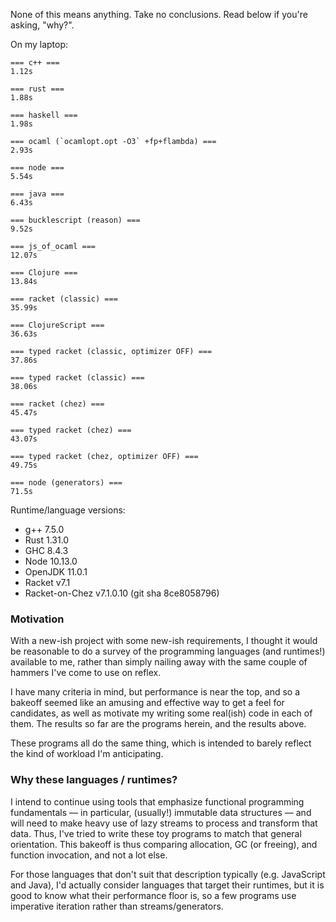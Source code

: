 None of this means anything. Take no conclusions. Read below if you're asking, "why?".

On my laptop:

```
=== c++ ===
1.12s

=== rust ===
1.88s

=== haskell ===
1.98s

=== ocaml (`ocamlopt.opt -O3` +fp+flambda) ===
2.93s

=== node ===
5.54s

=== java ===
6.43s

=== bucklescript (reason) ===
9.52s

=== js_of_ocaml ===
12.07s

=== Clojure ===
13.84s

=== racket (classic) ===
35.99s

=== ClojureScript ===
36.63s

=== typed racket (classic, optimizer OFF) ===
37.86s

=== typed racket (classic) ===
38.06s

=== racket (chez) ===
45.47s

=== typed racket (chez) ===
43.07s

=== typed racket (chez, optimizer OFF) ===
49.75s

=== node (generators) ===
71.5s
```

Runtime/language versions:

* g++ 7.5.0
* Rust 1.31.0
* GHC 8.4.3
* Node 10.13.0
* OpenJDK 11.0.1
* Racket v7.1
* Racket-on-Chez v7.1.0.10 (git sha 8ce8058796)

### Motivation

With a new-ish project with some new-ish requirements, I thought it would be
reasonable to do a survey of the programming languages (and runtimes!)
available to me, rather than simply nailing away with the same couple of
hammers I've come to use on reflex.

I have many criteria in mind, but performance is near the top, and so a
bakeoff seemed like an amusing and effective way to get a feel for
candidates, as well as motivate my writing some real(ish) code in each of
them. The results so far are the programs herein, and the results above.

These programs all do the same thing, which is intended to barely reflect the
kind of workload I'm anticipating.

### Why these languages / runtimes?

I intend to continue using tools that emphasize functional programming
fundamentals — in particular, (usually!) immutable data structures — and will
need to make heavy use of lazy streams to process and transform that data.
Thus, I've tried to write these toy programs to match that general
orientation. This bakeoff is thus comparing allocation, GC (or freeing), and
function invocation, and not a lot else.

For those languages that don't suit that description typically (e.g.
JavaScript and Java), I'd actually consider languages that target
their runtimes, but it is good to know what their performance floor is, so a
few programs use imperative iteration rather than streams/generators.

